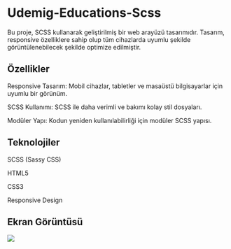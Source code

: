 <h1>Udemig-Educations-Scss</h1>

Bu proje, SCSS kullanarak geliştirilmiş bir web arayüzü tasarımıdır. Tasarım, responsive özelliklere sahip olup tüm cihazlarda uyumlu şekilde görüntülenebilecek şekilde optimize edilmiştir.

<h2>Özellikler</h2>

Responsive Tasarım: Mobil cihazlar, tabletler ve masaüstü bilgisayarlar için uyumlu bir görünüm.

SCSS Kullanımı: SCSS ile daha verimli ve bakımı kolay stil dosyaları.

Modüler Yapı: Kodun yeniden kullanılabilirliği için modüler SCSS yapısı.

<h2>Teknolojiler</h2>

SCSS (Sassy CSS)

HTML5

CSS3

Responsive Design

<h2>Ekran Görüntüsü</h2>

![](kayıt.gif)
